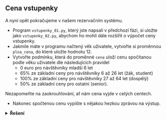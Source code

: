 ## Cena vstupenky

A nyní opět pokračujeme v našem rezervačním systému.

- Program `vstupenky_01.py`, který jste napsali v předchozí fázi, si uložte jako `vstupenky_02.py`, abychom ho mohli
  dále rozšířit o výpočet ceny vstupenky.
- Jakmile máte v programu načtený věk uživatele, vytvořte si proměnnou `plna_cena`, do které uložte hodnotu 12.
- Vytvořte podmínku, která do proměnné `cena` uloží cenu spočítanou podle věku uživatele dle následujících pravidel
    - 0 euro pro návštěvníky mladší 6 let
    - 65% ze základní ceny pro návštěvníky 6 až 26 let (žák, student)
    - 100% ze základní ceny pro návštěvníky 27 až 64 let (dospělý)
    - 50% ze základní ceny pro ostatní (senior).

Nezapomeňte na zaokrouhlování, ať nám cena vyjde v celých centech.

- Nakonec spočtenou cenu vypište s nějakou hezkou zprávou na výstup.

<details>
<summary><b>Řešení</b></summary>

```python
# vstupenka_02.py

print('Divadlo Pěst na oko')
print('Vítejte v online rezervaci vstupenek')
print('Pro vstup do systému je potřeba registrace')

uzivatel = input('Zadej uživatelské jméno: ')
vek = int(input('Zadej věk: '))

plna_cena = 12
if vek < 6:
    cena = 0
elif vek <= 26:
    cena = plna_cena * 0.65
elif vek <= 64:
    cena = plna_cena
else:
    cena = plna_cena * 0.5

print(f'Cena vstupenky je {round(cena, 2)}.')
```

</details>
